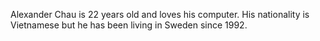 Alexander Chau is 22 years old and loves his computer. His nationality is Vietnamese but he has been living in Sweden since 1992.